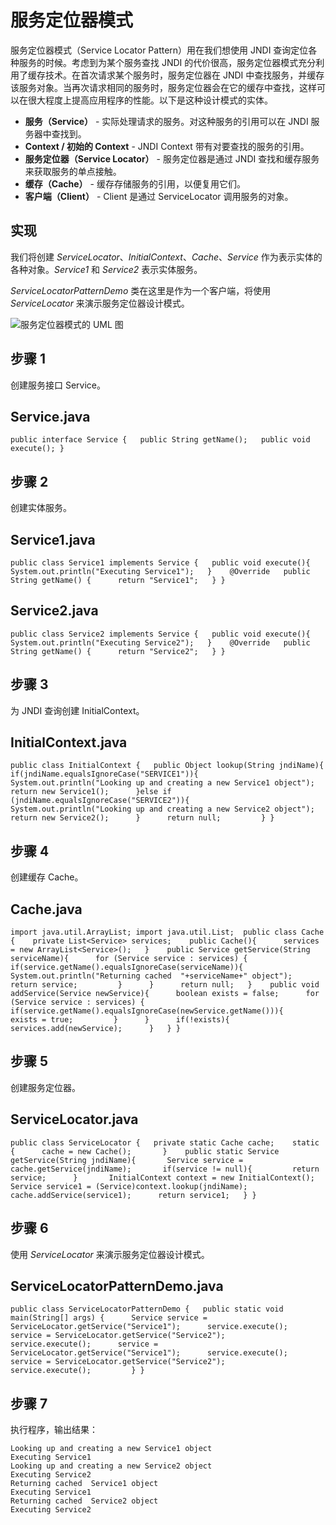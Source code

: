 # 服务定位器模式

服务定位器模式（Service Locator Pattern）用在我们想使用 JNDI 查询定位各种服务的时候。考虑到为某个服务查找 JNDI 的代价很高，服务定位器模式充分利用了缓存技术。在首次请求某个服务时，服务定位器在 JNDI 中查找服务，并缓存该服务对象。当再次请求相同的服务时，服务定位器会在它的缓存中查找，这样可以在很大程度上提高应用程序的性能。以下是这种设计模式的实体。

- **服务（Service）** - 实际处理请求的服务。对这种服务的引用可以在 JNDI 服务器中查找到。
- **Context / 初始的 Context** - JNDI Context 带有对要查找的服务的引用。
- **服务定位器（Service Locator）** - 服务定位器是通过 JNDI 查找和缓存服务来获取服务的单点接触。
- **缓存（Cache）** - 缓存存储服务的引用，以便复用它们。
- **客户端（Client）** - Client 是通过 ServiceLocator 调用服务的对象。

## 实现

我们将创建 *ServiceLocator*、*InitialContext*、*Cache*、*Service* 作为表示实体的各种对象。*Service1* 和 *Service2* 表示实体服务。

*ServiceLocatorPatternDemo* 类在这里是作为一个客户端，将使用 *ServiceLocator* 来演示服务定位器设计模式。

![服务定位器模式的 UML 图](https://www.runoob.com/wp-content/uploads/2014/08/20201015-service-locator.svg)

## 步骤 1

创建服务接口 Service。

## Service.java

```
public interface Service {   public String getName();   public void execute(); }
```



## 步骤 2

创建实体服务。

## Service1.java

```
public class Service1 implements Service {   public void execute(){      System.out.println("Executing Service1");   }    @Override   public String getName() {      return "Service1";   } }
```



## Service2.java

```
public class Service2 implements Service {   public void execute(){      System.out.println("Executing Service2");   }    @Override   public String getName() {      return "Service2";   } }
```



## 步骤 3

为 JNDI 查询创建 InitialContext。

## InitialContext.java

```
public class InitialContext {   public Object lookup(String jndiName){      if(jndiName.equalsIgnoreCase("SERVICE1")){         System.out.println("Looking up and creating a new Service1 object");         return new Service1();      }else if (jndiName.equalsIgnoreCase("SERVICE2")){         System.out.println("Looking up and creating a new Service2 object");         return new Service2();      }      return null;         } }
```



## 步骤 4

创建缓存 Cache。

## Cache.java

```
import java.util.ArrayList; import java.util.List;  public class Cache {    private List<Service> services;    public Cache(){      services = new ArrayList<Service>();   }    public Service getService(String serviceName){      for (Service service : services) {         if(service.getName().equalsIgnoreCase(serviceName)){            System.out.println("Returning cached  "+serviceName+" object");            return service;         }      }      return null;   }    public void addService(Service newService){      boolean exists = false;      for (Service service : services) {         if(service.getName().equalsIgnoreCase(newService.getName())){            exists = true;         }      }      if(!exists){         services.add(newService);      }   } }
```



## 步骤 5

创建服务定位器。

## ServiceLocator.java

```
public class ServiceLocator {   private static Cache cache;    static {      cache = new Cache();       }    public static Service getService(String jndiName){       Service service = cache.getService(jndiName);       if(service != null){         return service;      }       InitialContext context = new InitialContext();      Service service1 = (Service)context.lookup(jndiName);      cache.addService(service1);      return service1;   } }
```



## 步骤 6

使用 *ServiceLocator* 来演示服务定位器设计模式。

## ServiceLocatorPatternDemo.java

```
public class ServiceLocatorPatternDemo {   public static void main(String[] args) {      Service service = ServiceLocator.getService("Service1");      service.execute();      service = ServiceLocator.getService("Service2");      service.execute();      service = ServiceLocator.getService("Service1");      service.execute();      service = ServiceLocator.getService("Service2");      service.execute();         } }
```



## 步骤 7

执行程序，输出结果：

```
Looking up and creating a new Service1 object
Executing Service1
Looking up and creating a new Service2 object
Executing Service2
Returning cached  Service1 object
Executing Service1
Returning cached  Service2 object
Executing Service2
```